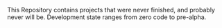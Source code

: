 This Repository contains projects that were never finished, and probably never will be.
Development state ranges from zero code to pre-alpha.
